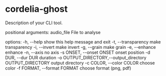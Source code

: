 # cordelia-ghost

Description of your CLI tool.

positional arguments:
audio_file						File to analyse

options:
-h, --help									show this help message and exit
-t, --transparency							make transparency
-i, --invert								make invert
-g, --grain									make grain
-e, --enhance								enhance
-n, --axis									no axis
-s ONSET, --onset ONSET						onset position
-d DUR, --dur DUR							duration
-o OUTPUT_DIRECTORY,--output_directory		OUTPUT_DIRECTORY output directory
-c COLOR, --color COLOR						choose color
-f FORMAT, --format FORMAT					choose format (png, pdf)